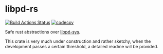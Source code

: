 # libpd-rs

[![Build Actions Status](https://github.com/alisomay/libpd-rs/actions/workflows/ci.yml/badge.svg)](https://github.com/alisomay/libpd-rs/actions)
[![codecov](https://codecov.io/gh/alisomay/libpd-rs/branch/main/graph/badge.svg?token=R25IX6EWRD)](https://codecov.io/gh/alisomay/libpd-rs)

Safe rust abstractions over [libpd-sys](https://github.com/alisomay/libpd-sys).

This crate is very much under construction and rather sketchy, when the development passes a certain threshold, a detailed readme will be provided.
